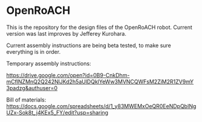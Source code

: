 OpenRoACH
=========

This is the repository for the design files of the OpenRoACH robot. Current version was last improves by Jefferey Kurohara.

Current assembly instructions are being beta tested, to make sure everything is in order. 

Temporary assembly instructions:

https://drive.google.com/open?id=0B9-CnkDhm-mCflNZMnQ2Q242NlJKd2h5aUlDQklYeWw3MVNCQWFsM2ZiM2R1ZV9mY3padzg&authuser=0

Bill of materials:
https://docs.google.com/spreadsheets/d/1_y83MWEMxOeQR0EeNDpQbINgUZx-Sok8t_j4KEx5_FY/edit?usp=sharing

